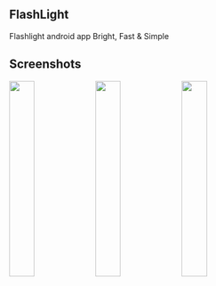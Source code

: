 FlashLight
-----------

Flashlight android app 
Bright, Fast & Simple

Screenshots
-----------

<img src="https://user-images.githubusercontent.com/13520859/60969352-f2e57500-a33c-11e9-84cc-5c1044a8dd8f.png" width="30%"></img> <img src="https://user-images.githubusercontent.com/13520859/60969353-f2e57500-a33c-11e9-89f9-574c63d261a8.png" width="30%"></img> <img src="https://user-images.githubusercontent.com/13520859/60969354-f2e57500-a33c-11e9-8262-4137090d0b85.png" width="30%"></img> 

